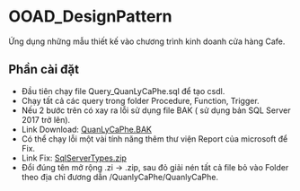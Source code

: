 # OOAD_DesignPattern
Ứng dụng những mẫu thiết kế vào chương trình kinh doanh cửa hàng Cafe.

## Phần cài đặt
- Đầu tiên chạy file Query_QuanLyCaPhe.sql để tạo csdl.
- Chạy tất cả các query trong folder Procedure, Function, Trigger.
- Nếu 2 bước trên có xay ra lỗi sử dụng file BAK ( sử dụng bản SQL Server 2017 trở lên).
- Link Download: <a href="https://l.messenger.com/l.php?u=https%3A%2F%2Fcdn.fbsbx.com%2Fv%2Ft59.2708-21%2F107376398_271358084152827_4404663870162374738_n.bak%2FQuanLyCaPhe.bak%3F_nc_cat%3D108%26_nc_sid%3D0cab14%26_nc_ohc%3DNEfwNlq3kboAX-frD9m%26_nc_ht%3Dcdn.fbsbx.com%26oh%3Db5681c63ad49f900b13d666ac259d079%26oe%3D5F1622DA%26dl%3D1&h=AT1EYUJPPALcUPrb1V2b33L7pzvQLyDSj7pVSorRfPUbcfKlcu8Ort6eXrdpw4sQrvWh3-pqzoFSKV8B418YopgFOWEjiVdGk1uWgiPrGONrvw8tPGWIIXivxcb5pufMysUX55i9bc54IZ47lMOB7A">QuanLyCaPhe.BAK</a>
- Có thể chạy lỗi một vài tính năng thêm thư viện Report của microsoft để Fix.
- Link Fix: <a href="https://l.messenger.com/l.php?u=https%3A%2F%2Fcdn.fbsbx.com%2Fv%2Ft59.2708-21%2F107459332_273618397422283_2816862118380786841_n.zi%2FSqlServerTypes.zi%3F_nc_cat%3D100%26_nc_sid%3D0cab14%26_nc_ohc%3DIeNUUyhX8s0AX9PmK0y%26_nc_ht%3Dcdn.fbsbx.com%26oh%3Dfa7ccaf69391b465a91342420f2756cb%26oe%3D5F1604B5%26dl%3D1&h=AT21SGKzPOGbknoaSNJTFYKOdrxef7EPLXWo1zR_kQuwaEuxFzFQTRVV4FLgA4ipFWKgXQxcrIKU3IUwy3VuO3cFimJbr5BFYEz8I6oBg8umqtwQZaE4AKl2Tl92aY26t0GnIj5cmBV3akgoELkJlQ">SqlServerTypes.zip</a>
- Đổi đúng tên mở rộng .zi -> .zip, sau đỏ giải nén tất cả file bỏ vào Folder theo địa chỉ đương dẫn /QuanlyCaPhe/QuanlyCaPhe.
